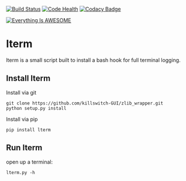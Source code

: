 [![Build Status](https://travis-ci.org/killswitch-GUI/lterm.svg?branch=master)](https://travis-ci.org/killswitch-GUI/lterm)
[![Code Health](https://landscape.io/github/killswitch-GUI/lterm/master/landscape.svg?style=flat)](https://landscape.io/github/killswitch-GUI/lterm/master)
[![Codacy Badge](https://api.codacy.com/project/badge/Grade/85266d6254694b50b76b03a4cffd73d9)](https://www.codacy.com/app/iamfree2009/lterm?utm_source=github.com&amp;utm_medium=referral&amp;utm_content=killswitch-GUI/lterm&amp;utm_campaign=Badge_Grade)

[![Everything Is AWESOME](http://img.youtube.com/vi/StTqXEQ2l-Y/0.jpg)](https://www.youtube.com/watch?v=3rbCTW_IBrk "Everything Is AWESOME")

# lterm
lterm is a small script built to install a bash hook for full terminal logging.

## Install lterm

Install via git

```
git clone https://github.com/killswitch-GUI/zlib_wrapper.git
python setup.py install
```

Install via pip

```
pip install lterm
```

## Run lterm
open up a terminal:
```
lterm.py -h
```
